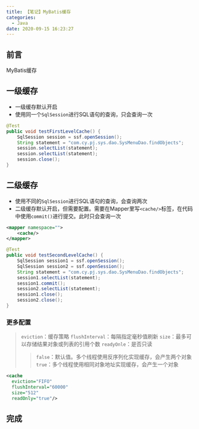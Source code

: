 ```yaml
---
title: 【笔记】MyBatis缓存
categories:
  - Java
date: 2020-09-15 16:23:27
---
```


## 前言

MyBatis缓存

<!-- more -->

## 一级缓存

- 一级缓存默认开启
- 使用同一个`SqlSession`进行SQL语句的查询，只会查询一次

``` java
@Test
public void testFirstLevelCache() {
    SqlSession session = ssf.openSession();
    String statement = "com.cy.pj.sys.dao.SysMenuDao.findObjects";
    session.selectList(statement);
    session.selectList(statement);
    session.close();
}
```

## 二级缓存

- 使用不同的`SqlSession`进行SQL语句的查询，会查询两次
- 二级缓存默认开启，但需要配置。需要在Mapper里写`<cache/>`标签，在代码中使用`commit()`进行提交。此时只会查询一次

``` xml
<mapper namespace="">
    <cache/>
</mapper>
```

``` java
@Test
public void testSecondLevelCache() {
    SqlSession session1 = ssf.openSession();
    SqlSession session2 = ssf.openSession();
    String statement = "com.cy.pj.sys.dao.SysMenuDao.findObjects";
    session1.selectList(statement);
    session1.commit();
    session2.selectList(statement);
    session1.close();
    session2.close();
}
```

### 更多配置

> `eviction`：缓存策略
> `flushInterval`：每隔指定毫秒值刷新
> `size`：最多可以存储结果对象或列表的引用个数
> `readyOnle`：是否只读
>> `false`：默认值。多个线程使用反序列化实现缓存，会产生两个对象
>> `true`：多个线程使用相同对象地址实现缓存，会产生一个对象

``` xml
<cache
  eviction="FIFO"
  flushInterval="60000"
  size="512"
  readOnly="true"/>
```

## 完成

